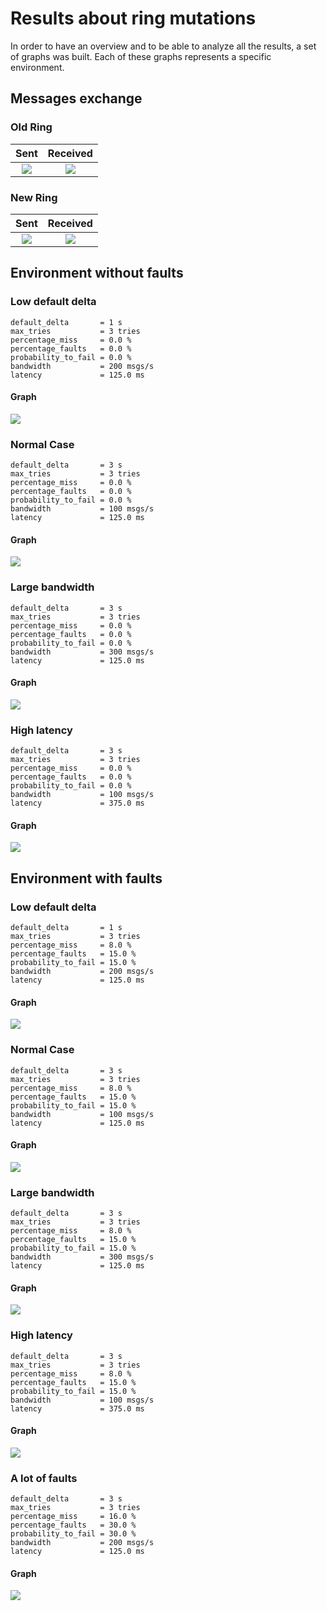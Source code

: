 # Results about ring mutations

In order to have an overview and to be able to analyze all the results, a set of graphs was built. Each of these graphs represents a specific environment.

## Messages exchange

### Old Ring

Sent                                                |  Received
:--------------------------------------------------:|:-----------------------------------------------------:
![](ring_results/compare_rings/sent_old_ring.png)  |  ![](ring_results/compare_rings/received_old_ring.png)

### New Ring

Sent                                                |  Received
:--------------------------------------------------:|:-------------------------------------------------:
![](ring_results/compare_rings/sent_new_ring.png)  |  ![](ring_results/compare_rings/received_ring.png)

<div style="page-break-after: always;"></div>

## Environment without faults

### Low default delta

```
default_delta       = 1 s
max_tries           = 3 tries
percentage_miss     = 0.0 %
percentage_faults   = 0.0 %
probability_to_fail = 0.0 %
bandwidth           = 200 msgs/s
latency             = 125.0 ms
```

#### Graph

![](ring_results/ring_without_faults_low_default_delta.png)

<div style="page-break-after: always;"></div>

### Normal Case

```
default_delta       = 3 s
max_tries           = 3 tries
percentage_miss     = 0.0 %
percentage_faults   = 0.0 %
probability_to_fail = 0.0 %
bandwidth           = 100 msgs/s
latency             = 125.0 ms
```

#### Graph

![](ring_results/ring_without_faults_normal.png)

<div style="page-break-after: always;"></div>

### Large bandwidth

```
default_delta       = 3 s
max_tries           = 3 tries
percentage_miss     = 0.0 %
percentage_faults   = 0.0 %
probability_to_fail = 0.0 %
bandwidth           = 300 msgs/s
latency             = 125.0 ms
```

#### Graph

![](ring_results/ring_without_faults_large_bandwidth.png)

<div style="page-break-after: always;"></div>

### High latency

```
default_delta       = 3 s
max_tries           = 3 tries
percentage_miss     = 0.0 %
percentage_faults   = 0.0 %
probability_to_fail = 0.0 %
bandwidth           = 100 msgs/s
latency             = 375.0 ms
```

#### Graph

![](ring_results/ring_without_faults_high_latency.png)

<div style="page-break-after: always;"></div>

## Environment with faults

### Low default delta

```
default_delta       = 1 s
max_tries           = 3 tries
percentage_miss     = 8.0 %
percentage_faults   = 15.0 %
probability_to_fail = 15.0 %
bandwidth           = 200 msgs/s
latency             = 125.0 ms
```

#### Graph

![](ring_results/ring_with_faults_low_default_delta.png)

<div style="page-break-after: always;"></div>

### Normal Case

```
default_delta       = 3 s
max_tries           = 3 tries
percentage_miss     = 8.0 %
percentage_faults   = 15.0 %
probability_to_fail = 15.0 %
bandwidth           = 100 msgs/s
latency             = 125.0 ms
```

#### Graph

![](ring_results/ring_with_faults_normal.png)

<div style="page-break-after: always;"></div>

### Large bandwidth

```
default_delta       = 3 s
max_tries           = 3 tries
percentage_miss     = 8.0 %
percentage_faults   = 15.0 %
probability_to_fail = 15.0 %
bandwidth           = 300 msgs/s
latency             = 125.0 ms
```

#### Graph

![](ring_results/ring_with_faults_large_bandwidth.png)

<div style="page-break-after: always;"></div>

### High latency

```
default_delta       = 3 s
max_tries           = 3 tries
percentage_miss     = 8.0 %
percentage_faults   = 15.0 %
probability_to_fail = 15.0 %
bandwidth           = 100 msgs/s
latency             = 375.0 ms
```

#### Graph

![](ring_results/ring_with_faults_high_latency.png)

<div style="page-break-after: always;"></div>

### A lot of faults

```
default_delta       = 3 s
max_tries           = 3 tries
percentage_miss     = 16.0 %
percentage_faults   = 30.0 %
probability_to_fail = 30.0 %
bandwidth           = 200 msgs/s
latency             = 125.0 ms
```

#### Graph

![](ring_results/ring_with_a_lot_of_faults.png)

